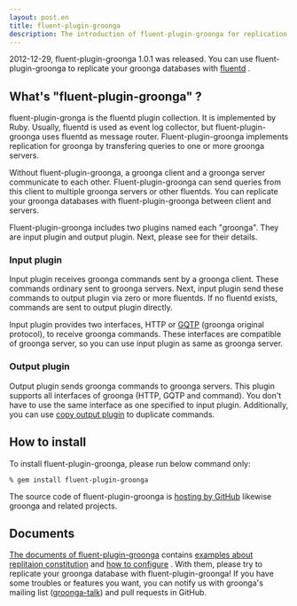 ```yaml
---
layout: post.en
title: fluent-plugin-groonga
description: The introduction of fluent-plugin-groonga for replication of groonga databases.
---
```


2012-12-29, fluent-plugin-groonga 1.0.1 was released. You can use
fluent-plugin-groonga to replicate your groonga databases with
[fluentd](http://fluentd.org/) .

What's "fluent-plugin-groonga" ?
--------------------------------

fluent-plugin-gronga is the fluentd plugin collection. It is implemented
by Ruby.
Usually, fluentd is used as event log collector, but
fluent-plugin-groonga uses fluentd as message router.
Fluent-plugin-groonga implements replication for groonga by transfering
queries to one or more groonga servers.

Without fluent-plugin-groonga, a groonga client and a groonga server
communicate to each other. Fluent-plugin-groonga can send queries from
this client to multiple groonga servers or other fluentds. You can
replicate your groonga databases with fluent-plugin-groonga between
client and servers.

Fluent-plugin-groonga includes two plugins named each "groonga". They
are input plugin and output plugin. Next, please see for their details.

### Input plugin

Input plugin receives groonga commands sent by a groonga client. These
commands ordinary sent to groonga servers.
Next, input plugin send these commands to output plugin via zero or more
fluentds. If no fluentd exists, commands are sent to output plugin
directly.

Input plugin provides two interfaces, HTTP or
[GQTP](/docs/spec/gqtp.html) (groonga original protocol), to receive
groonga commands. These interfaces are compatible of groonga server, so
you can use input plugin as same as groonga server.

### Output plugin

Output plugin sends groonga commands to groonga servers.
This plugin supports all interfaces of groonga (HTTP, GQTP and command).
You don't have to use the same interface as one specified to input
plugin. Additionally, you can use [copy output
plugin](http://docs.fluentd.org/articles/out_copy) to duplicate
commands.

How to install
--------------

To install fluent-plugin-groonga, please run below command only:

    % gem install fluent-plugin-groonga

The source code of fluent-plugin-groonga is [hosting by
GitHub](https://github.com/groonga/fluent-plugin-groonga/) likewise
groonga and related projects.

Documents
---------

[The documents of
fluent-plugin-groonga](http://groonga.org/fluent-plugin-groonga/en/)
contains [examples about replitaion
constitution](http://groonga.org/fluent-plugin-groonga/en/file.constitution.html)
and [how to
configure](http://groonga.org/fluent-plugin-groonga/en/file.configuration.html)
.
With them, please try to replicate your groonga database with
fluent-plugin-groonga!
If you have some troubles or features you want, you can notify us with
groonga's mailing list
([groonga-talk](https://lists.sourceforge.net/lists/listinfo/groonga-talk))
and pull requests in GitHub.
